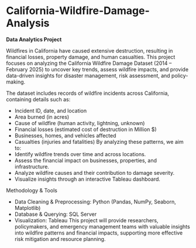 # California-Wildfire-Damage-Analysis
**Data Analytics Project**

Wildfires in California have caused extensive destruction, resulting in financial losses, property damage, and human casualties. This project focuses on analyzing the California Wildfire Damage Dataset (2014 – February 2025) to uncover key trends, assess wildfire impacts, and provide data-driven insights for disaster management, risk assessment, and policy-making.

The dataset includes records of wildfire incidents across California, containing details such as:
- Incident ID, date, and location
- Area burned (in acres)
- Cause of wildfire (human activity, lightning, unknown)
- Financial losses (estimated cost of destruction in Million $)
- Businesses, homes, and vehicles affected
- Casualties (injuries and fatalities)
By analyzing these patterns, we aim to:
- Identify wildfire trends over time and across locations.
- Assess the financial impact on businesses, properties, and infrastructure.
- Analyze wildfire causes and their contribution to damage severity.
- Visualize insights through an interactive Tableau dashboard.

Methodology & Tools
- Data Cleaning & Preprocessing: Python (Pandas, NumPy, Seaborn, Matplotlib)
- Database & Querying: SQL Server
- Visualization: Tableau
This project will provide researchers, policymakers, and emergency management teams with valuable insights into wildfire patterns and financial impacts, supporting more effective risk mitigation and resource planning.

